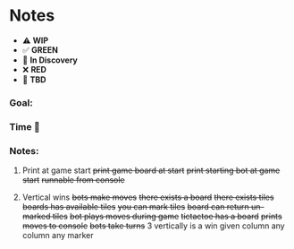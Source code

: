 # Notes

* ⚠️ **WIP**  
* ✅ **GREEN**  
* 🧠 **In Discovery**  
* ❌ **RED**  
* 📝 **TBD**  

### Goal: 
### Time 🍅
### Notes:

1. Print at game start
~~print game board at start~~
~~print starting bot at game start~~
~~runnable from console~~

2. Vertical wins
~~bots make moves~~
  ~~there exists a board~~
  ~~there exists tiles~~
  ~~boards has available tiles~~
  ~~you can mark tiles~~
  ~~board can return un-marked tiles~~
  ~~bot plays moves during game~~
    ~~tictactoe has a board~~
~~prints moves to console~~
~~bots take turns~~
3 vertically is a win 
   given column
   any column
   any marker

